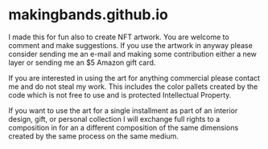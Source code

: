 # makingbands.github.io
I made this for fun also to create NFT artwork.  You are welcome to comment and make suggestions. 
If you use the artwork in anyway please consider sending me an e-mail and making some contribution
either a new layer or sending me an $5 Amazon gift card.

If you are interested in using the art for anything commercial please contact me and do not steal my 
work.  This includes the color pallets created by the code which is not free to use and is protected 
Intellectual Property.

If you want to use the art for a single installment as part of an interior design, gift, or personal 
collection I will exchange full rights to a composition in for an a different composition of the same 
dimensions created by the same process on the same medium.  


